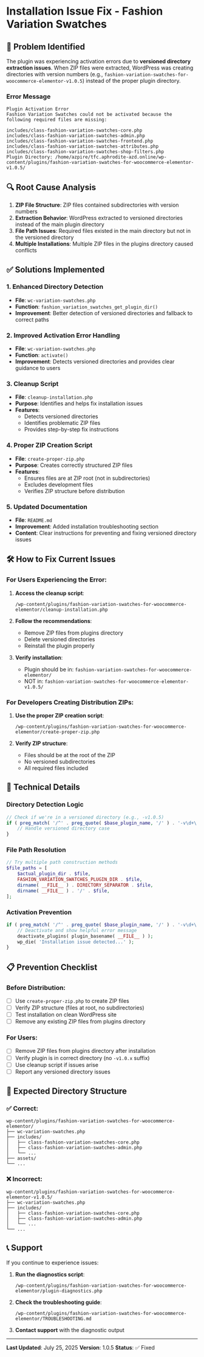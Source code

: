 # Installation Issue Fix - Fashion Variation Swatches

## 🚨 Problem Identified

The plugin was experiencing activation errors due to **versioned directory extraction issues**. When ZIP files were extracted, WordPress was creating directories with version numbers (e.g., `fashion-variation-swatches-for-woocommerce-elementor-v1.0.5`) instead of the proper plugin directory.

### Error Message
```
Plugin Activation Error
Fashion Variation Swatches could not be activated because the following required files are missing:

includes/class-fashion-variation-swatches-core.php
includes/class-fashion-variation-swatches-admin.php
includes/class-fashion-variation-swatches-frontend.php
includes/class-fashion-variation-swatches-attributes.php
includes/class-fashion-variation-swatches-shop-filters.php
Plugin Directory: /home/azpire/tfc.aphrodite-azd.online/wp-content/plugins/fashion-variation-swatches-for-woocommerce-elementor-v1.0.5/
```

## 🔍 Root Cause Analysis

1. **ZIP File Structure**: ZIP files contained subdirectories with version numbers
2. **Extraction Behavior**: WordPress extracted to versioned directories instead of the main plugin directory
3. **File Path Issues**: Required files existed in the main directory but not in the versioned directory
4. **Multiple Installations**: Multiple ZIP files in the plugins directory caused conflicts

## ✅ Solutions Implemented

### 1. Enhanced Directory Detection
- **File**: `wc-variation-swatches.php`
- **Function**: `fashion_variation_swatches_get_plugin_dir()`
- **Improvement**: Better detection of versioned directories and fallback to correct paths

### 2. Improved Activation Error Handling
- **File**: `wc-variation-swatches.php`
- **Function**: `activate()`
- **Improvement**: Detects versioned directories and provides clear guidance to users

### 3. Cleanup Script
- **File**: `cleanup-installation.php`
- **Purpose**: Identifies and helps fix installation issues
- **Features**:
  - Detects versioned directories
  - Identifies problematic ZIP files
  - Provides step-by-step fix instructions

### 4. Proper ZIP Creation Script
- **File**: `create-proper-zip.php`
- **Purpose**: Creates correctly structured ZIP files
- **Features**:
  - Ensures files are at ZIP root (not in subdirectories)
  - Excludes development files
  - Verifies ZIP structure before distribution

### 5. Updated Documentation
- **File**: `README.md`
- **Improvement**: Added installation troubleshooting section
- **Content**: Clear instructions for preventing and fixing versioned directory issues

## 🛠️ How to Fix Current Issues

### For Users Experiencing the Error:

1. **Access the cleanup script**:
   ```
   /wp-content/plugins/fashion-variation-swatches-for-woocommerce-elementor/cleanup-installation.php
   ```

2. **Follow the recommendations**:
   - Remove ZIP files from plugins directory
   - Delete versioned directories
   - Reinstall the plugin properly

3. **Verify installation**:
   - Plugin should be in: `fashion-variation-swatches-for-woocommerce-elementor/`
   - NOT in: `fashion-variation-swatches-for-woocommerce-elementor-v1.0.5/`

### For Developers Creating Distribution ZIPs:

1. **Use the proper ZIP creation script**:
   ```
   /wp-content/plugins/fashion-variation-swatches-for-woocommerce-elementor/create-proper-zip.php
   ```

2. **Verify ZIP structure**:
   - Files should be at the root of the ZIP
   - No versioned subdirectories
   - All required files included

## 🔧 Technical Details

### Directory Detection Logic
```php
// Check if we're in a versioned directory (e.g., -v1.0.5)
if ( preg_match( '/^' . preg_quote( $base_plugin_name, '/' ) . '-v\d+\.\d+\.\d+/', $current_dir ) ) {
    // Handle versioned directory case
}
```

### File Path Resolution
```php
// Try multiple path construction methods
$file_paths = [
    $actual_plugin_dir . $file,
    FASHION_VARIATION_SWATCHES_PLUGIN_DIR . $file,
    dirname( __FILE__ ) . DIRECTORY_SEPARATOR . $file,
    dirname( __FILE__ ) . '/' . $file,
];
```

### Activation Prevention
```php
if ( preg_match( '/^' . preg_quote( $base_plugin_name, '/' ) . '-v\d+\.\d+\.\d+/', $current_dir ) ) {
    // Deactivate and show helpful error message
    deactivate_plugins( plugin_basename( __FILE__ ) );
    wp_die( 'Installation issue detected...' );
}
```

## 📋 Prevention Checklist

### Before Distribution:
- [ ] Use `create-proper-zip.php` to create ZIP files
- [ ] Verify ZIP structure (files at root, no subdirectories)
- [ ] Test installation on clean WordPress site
- [ ] Remove any existing ZIP files from plugins directory

### For Users:
- [ ] Remove ZIP files from plugins directory after installation
- [ ] Verify plugin is in correct directory (no `-v1.0.x` suffix)
- [ ] Use cleanup script if issues arise
- [ ] Report any versioned directory issues

## 🎯 Expected Directory Structure

### ✅ Correct:
```
wp-content/plugins/fashion-variation-swatches-for-woocommerce-elementor/
├── wc-variation-swatches.php
├── includes/
│   ├── class-fashion-variation-swatches-core.php
│   ├── class-fashion-variation-swatches-admin.php
│   └── ...
├── assets/
└── ...
```

### ❌ Incorrect:
```
wp-content/plugins/fashion-variation-swatches-for-woocommerce-elementor-v1.0.5/
├── wc-variation-swatches.php
├── includes/
│   ├── class-fashion-variation-swatches-core.php
│   ├── class-fashion-variation-swatches-admin.php
│   └── ...
└── ...
```

## 📞 Support

If you continue to experience issues:

1. **Run the diagnostics script**:
   ```
   /wp-content/plugins/fashion-variation-swatches-for-woocommerce-elementor/plugin-diagnostics.php
   ```

2. **Check the troubleshooting guide**:
   ```
   /wp-content/plugins/fashion-variation-swatches-for-woocommerce-elementor/TROUBLESHOOTING.md
   ```

3. **Contact support** with the diagnostic output

---

**Last Updated**: July 25, 2025
**Version**: 1.0.5
**Status**: ✅ Fixed 